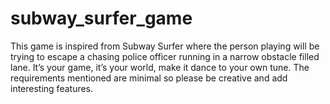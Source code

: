 # subway_surfer_game
This game is inspired from Subway Surfer
where the person playing will be trying to escape a chasing police officer running in a narrow
obstacle filled lane. It’s your game, it’s your world, make it dance to your own tune. The
requirements mentioned are minimal so please be creative and add interesting features.
